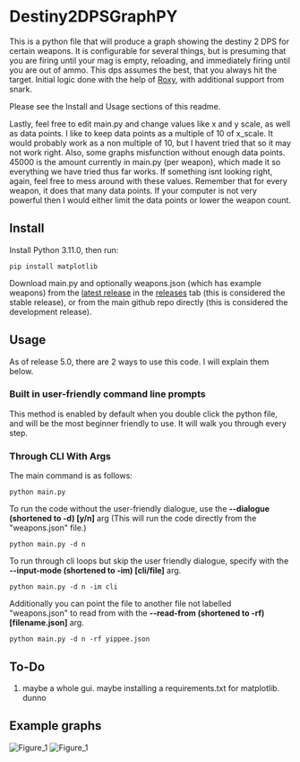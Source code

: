 # Destiny2DPSGraphPY

This is a python file that will produce a graph showing the destiny 2 DPS for certain weapons. It is configurable for several things, but is presuming that you are firing until your mag is empty, reloading, and immediately firing until you are out of ammo. This dps assumes the best, that you always hit the target. Initial logic done with the help of [Roxy](https://twitter.com/rokishee), with additional support from snark.

Please see the Install and Usage sections of this readme.

Lastly, feel free to edit main.py and change values like x and y scale, as well as data points. I like to keep data points as a multiple of 10 of x_scale. It would probably work as a non multiple of 10, but I havent tried that so it may not work right. Also, some graphs misfunction without enough data points. 45000 is the amount currently in main.py (per weapon), which made it so everything we have tried thus far works. If something isnt looking right, again, feel free to mess around with these values. Remember that for every weapon, it does that many data points. If your computer is not very powerful then I would either limit the data points or lower the weapon count.

## Install
Install Python 3.11.0, then run:
```
pip install matplotlib
```
Download main.py and optionally weapons.json (which has example weapons) from the [latest release](https://github.com/katzerax/Destiny2DPSGraphPY/releases/latest) in the [releases](https://github.com/katzerax/Destiny2DPSGraphPY/releases) tab (this is considered the stable release), or from the main github repo directly (this is considered the development release).

## Usage
As of release 5.0, there are 2 ways to use this code. I will explain them below.

### Built in user-friendly command line prompts
This method is enabled by default when you double click the python file, and will be the most beginner friendly to use. It will walk you through every step.

### Through CLI With Args
The main command is as follows:
```
python main.py
```

To run the code without the user-friendly dialogue, use the **--dialogue (shortened to -d) [y/n]** arg (This will run the code directly from the "weapons.json" file.)
```
python main.py -d n
```

To run through cli loops but skip the user friendly dialogue, specify with the **--input-mode (shortened to -im) [cli/file]** arg. 
```
python main.py -d n -im cli
```

Additionally you can point the file to another file not labelled "weapons.json" to read from with the **--read-from (shortened to -rf) [filename.json]** arg.
```
python main.py -d n -rf yippee.json
```

## To-Do
1. maybe a whole gui. maybe installing a requirements.txt for matplotlib. dunno

## Example graphs
![Figure_1](https://user-images.githubusercontent.com/65287118/210054539-a0629674-e846-43ed-8e1f-808482d20a66.png)
![Figure_1](https://user-images.githubusercontent.com/65287118/209410562-fc720bb0-fd7c-492b-8a41-7422d72d4cf2.png)
